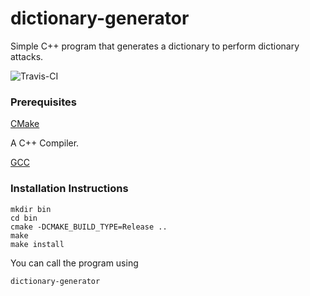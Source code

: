 # dictionary-generator
Simple C++ program that generates a dictionary to perform dictionary attacks.

![Travis-CI](https://travis-ci.org/saurabhsangpal/dictionary-generator.svg?branch=master)

### Prerequisites

[CMake](https://cmake.org)

A C++ Compiler.

[GCC](https://gnu.org/software/gcc)

### Installation Instructions

	mkdir bin
	cd bin
	cmake -DCMAKE_BUILD_TYPE=Release ..
	make
	make install

You can call the program using

	dictionary-generator
